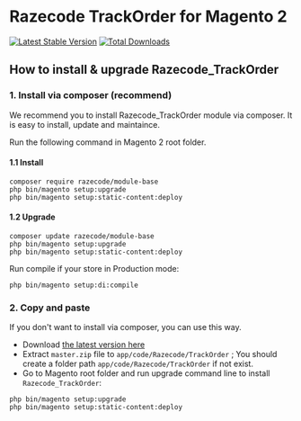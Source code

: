 # Razecode TrackOrder for Magento 2

[![Latest Stable Version](https://poser.pugx.org/razecode/module-base/v/stable)](https://packagist.org/packages/razecode/module-base)
[![Total Downloads](https://poser.pugx.org/razecode/module-base/downloads)](https://packagist.org/packages/razecode/module-base)

## How to install & upgrade Razecode_TrackOrder

### 1. Install via composer (recommend)

We recommend you to install Razecode_TrackOrder module via composer. It is easy to install, update and maintaince.

Run the following command in Magento 2 root folder.

#### 1.1 Install

```
composer require razecode/module-base
php bin/magento setup:upgrade
php bin/magento setup:static-content:deploy
```

#### 1.2 Upgrade

```
composer update razecode/module-base
php bin/magento setup:upgrade
php bin/magento setup:static-content:deploy
```

Run compile if your store in Production mode:

```
php bin/magento setup:di:compile
```

### 2. Copy and paste

If you don't want to install via composer, you can use this way. 

- Download [the latest version here](https://github.com/razecodetech/module-base/archive/master.zip) 
- Extract `master.zip` file to `app/code/Razecode/TrackOrder` ; You should create a folder path `app/code/Razecode/TrackOrder` if not exist.
- Go to Magento root folder and run upgrade command line to install `Razecode_TrackOrder`:

```
php bin/magento setup:upgrade
php bin/magento setup:static-content:deploy
```
